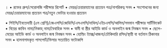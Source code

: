 ।
•	রক্তের গ্রুপ/সেরোলজি পরীক্ষার রিপোর্ট
•	মেয়র/চেয়ারম্যানের প্রত্যয়ন পত্র/নাগরিকত্ব সনদ
•	সংশোধনের জন্য মেয়র/চেয়ারম্যানের প্রত্যয়ন পত্র/নতুন ভোটার হওয়ার প্রত্যয়ন




•	পিইসি/ইবতেদায়ী (৫ম শ্রেণি)/জেএসসি/জেডিসি/এসএসসি/দাখিল/এইচএসসি/আলিম/সমমান পরীক্ষার সার্টিফিকেট
•	বিয়ের কাবিন নামা/নিকাহ্ নামা/বৈবাহিক সনদ
•	স্বামী বা স্ত্রীর আইডি কার্ড ও অনলাইন জন্ম নিবন্ধন সনদ
•	ছেলে-মেয়ের আইডি কার্ড ও অনলাইন জন্ম নিবন্ধন সনদ
•	হোল্ডিং ট্যাক্স/খাজনা/চৌকিদারি রসিদ/স্থায়ী বা বর্তমান ঠিকানার সনদ
•	হালনাগাদকৃত পাসপোর্ট/ভিসার সত্যায়িত ফটোকপি
